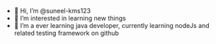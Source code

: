 - 👋 Hi, I’m @suneel-kms123
- 👀 I’m interested in learning new things
- 🌱 I’m a ever learning java developer, currently learning nodeJs and related testing framework on github

<!---
suneel-kms123/suneel-kms123 is a ✨ special ✨ repository because its `README.md` (this file) appears on your GitHub profile.
You can click the Preview link to take a look at your changes.
--->
